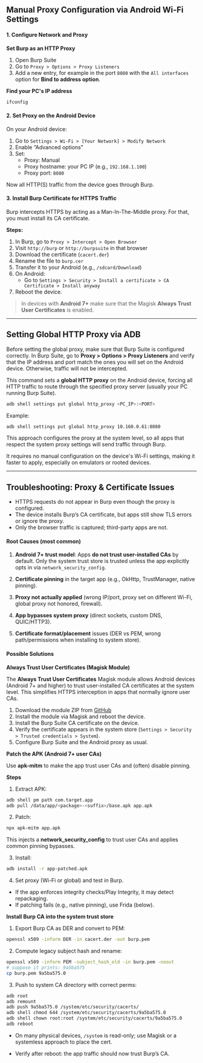 
## Manual Proxy Configuration via Android Wi-Fi Settings
####  1. Configure Network and Proxy

**Set Burp as an HTTP Proxy**

1. Open Burp Suite
2. Go to `Proxy > Options > Proxy Listeners`
3. Add a new entry, for example in the port `8080` with the `All interfaces` option for **Bind to address option**.

**Find your PC's IP address**
```bash
ifconfig
```

#### 2. Set Proxy on the Android Device

On your Android device:

1. Go to `Settings > Wi-Fi > [Your Network] > Modify Network`
2. Enable “Advanced options”
3. Set:
    - Proxy: Manual
    - Proxy hostname: your PC IP (e.g., `192.168.1.100`)
    - Proxy port: `8080`

Now all HTTP(S) traffic from the device goes through Burp.
 

#### 3. Install Burp Certificate for HTTPS Traffic

Burp intercepts HTTPS by acting as a Man-In-The-Middle proxy. For that, you must install its CA certificate.

**Steps:**

1. In Burp, go to `Proxy > Intercept > Open Browser`
2. Visit `http://burp` or `http://burpsuite` in that browser
3. Download the certificate (`cacert.der`)
4. Rename the file to `burp.cer`
5. Transfer it to your Android (e.g., `/sdcard/Download`)
6. On Android:
    - Go to `Settings > Security > Install a certificate > CA Certificate > Install anyway`
7. Reboot the device.

> In devices with **Android 7+** make sure that the Magisk **Always Trust User Certificates** is enabled.

---


## Setting Global HTTP Proxy via ADB
Before setting the global proxy, make sure that Burp Suite is configured correctly. In Burp Suite, go to **Proxy > Options > Proxy Listeners** and verify that the IP address and port match the ones you will set on the Android device. Otherwise, traffic will not be intercepted.

This command sets a **global HTTP proxy** on the Android device, forcing all HTTP traffic to route through the specified proxy server (usually your PC running Burp Suite).

```bash
adb shell settings put global http_proxy <PC_IP>:<PORT>
```

Example:
```bash
adb shell settings put global http_proxy 10.160.0.61:8080
```

This approach configures the proxy at the system level, so all apps that respect the system proxy settings will send traffic through Burp.

It requires no manual configuration on the device's Wi-Fi settings, making it faster to apply, especially on emulators or rooted devices.


---

## Troubleshooting: Proxy & Certificate Issues 


- HTTPS requests do not appear in Burp even though the proxy is configured.
- The device installs Burp’s CA certificate, but apps still show TLS errors or ignore the proxy.
- Only the browser traffic is captured; third-party apps are not.



#### Root Causes (most common)

1. **Android 7+ trust model**: Apps **do not trust user-installed CAs** by default. Only the system trust store is trusted unless the app explicitly opts in via `network_security_config`.
    
2. **Certificate pinning** in the target app (e.g., OkHttp, TrustManager, native pinning).
    
3. **Proxy not actually applied** (wrong IP/port, proxy set on different Wi-Fi, global proxy not honored, firewall).
    
4. **App bypasses system proxy** (direct sockets, custom DNS, QUIC/HTTP3).
    
5. **Certificate format/placement** issues (DER vs PEM, wrong path/permissions when installing to system store).


#### Possible Solutions

**Always Trust User Certificates (Magisk Module)**

The **Always Trust User Certificates** Magisk module allows Android devices (Android 7+ and higher) to trust user-installed CA certificates at the system level. This simplifies HTTPS interception in apps that normally ignore user CAs.

1. Download the module ZIP from [GitHub](https://github.com/NVISOsecurity/AlwaysTrustUserCerts/releases)
2. Install the module via Magisk and reboot the device.
3. Install the Burp Suite CA certificate on the device.
4. Verify the certificate appears in the system store (`Settings > Security > Trusted credentials > System`).
5. Configure Burp Suite and the Android proxy as usual.



**Patch the APK (Android 7+ user CAs)**

Use **apk-mitm** to make the app trust user CAs and (often) disable pinning.

**Steps**

1. Extract APK:
```bash
adb shell pm path com.target.app
adb pull /data/app/<package>-<suffix>/base.apk app.apk
```

2. Patch:
```bash
npx apk-mitm app.apk
```

This injects a **network_security_config** to trust user CAs and applies common pinning bypasses.

3. Install:
```bash
adb install -r app-patched.apk
```

4. Set proxy (Wi-Fi or global) and test in Burp.

- If the app enforces integrity checks/Play Integrity, it may detect repackaging.
- If patching fails (e.g., native pinning), use Frida (below).


**Install Burp CA into the system trust store**

1. Export Burp CA as DER and convert to PEM:

```bash
openssl x509 -inform DER -in cacert.der -out burp.pem
```

2. Compute legacy subject hash and rename:

```bash
openssl x509 -inform PEM -subject_hash_old -in burp.pem -noout
# suppose it prints: 9a5ba575
cp burp.pem 9a5ba575.0
```

3. Push to system CA directory with correct perms:
```bash
adb root
adb remount
adb push 9a5ba575.0 /system/etc/security/cacerts/
adb shell chmod 644 /system/etc/security/cacerts/9a5ba575.0
adb shell chown root:root /system/etc/security/cacerts/9a5ba575.0
adb reboot
```

- On many physical devices, `/system` is read-only; use Magisk or a systemless approach to place the cert.

- Verify after reboot: the app traffic should now trust Burp’s CA.